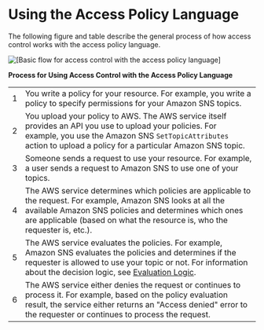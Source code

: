 # Using the Access Policy Language<a name="sns-access-policy-language-using"></a>

The following figure and table describe the general process of how access control works with the access policy language\. 

![\[Basic flow for access control with the access policy language\]](http://docs.aws.amazon.com/sns/latest/dg/images/AccessPolicyLanguage_Basic_Flow.gif)


**Process for Using Access Control with the Access Policy Language**  

|  |  | 
| --- |--- |
|  1  |  You write a policy for your resource\. For example, you write a policy to specify permissions for your Amazon SNS topics\.  | 
|  2  |  You upload your policy to AWS\. The AWS service itself provides an API you use to upload your policies\. For example, you use the Amazon SNS `SetTopicAttributes` action to upload a policy for a particular Amazon SNS topic\.  | 
|  3  |  Someone sends a request to use your resource\. For example, a user sends a request to Amazon SNS to use one of your topics\.   | 
|  4  |  The AWS service determines which policies are applicable to the request\. For example, Amazon SNS looks at all the available Amazon SNS policies and determines which ones are applicable \(based on what the resource is, who the requester is, etc\.\)\.  | 
|  5  |  The AWS service evaluates the policies\. For example, Amazon SNS evaluates the policies and determines if the requester is allowed to use your topic or not\. For information about the decision logic, see [Evaluation Logic](sns-access-policy-language-evaluation-logic.md)\.  | 
|  6  |  The AWS service either denies the request or continues to process it\.  For example, based on the policy evaluation result, the service either returns an "Access denied" error to the requester or continues to process the request\.  | 